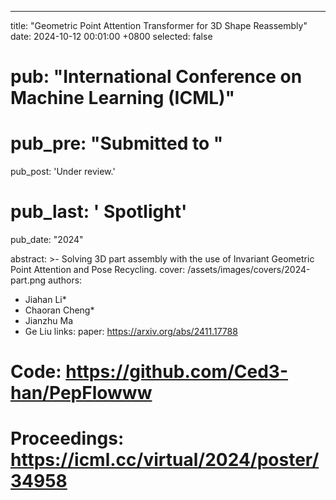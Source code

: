 ---
title:          "Geometric Point Attention Transformer for 3D Shape Reassembly"
date:           2024-10-12 00:01:00 +0800
selected:       false
# pub:            "International Conference on Machine Learning (ICML)"
# pub_pre:        "Submitted to "
pub_post:       'Under review.'
# pub_last:       ' <span class="badge badge-pill badge-publication badge-success">Spotlight</span>'
pub_date:       "2024"

abstract: >-
  Solving 3D part assembly with the use of Invariant Geometric Point Attention and Pose Recycling.
cover:          /assets/images/covers/2024-part.png
authors:
  - Jiahan Li*
  - Chaoran Cheng*
  - Jianzhu Ma
  - Ge Liu
links:
  paper: https://arxiv.org/abs/2411.17788
#   Code: https://github.com/Ced3-han/PepFlowww
#   Proceedings: https://icml.cc/virtual/2024/poster/34958